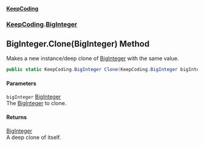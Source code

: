 #### [KeepCoding](index.md 'index')
### [KeepCoding](KeepCoding.md 'KeepCoding').[BigInteger](BigInteger.md 'KeepCoding.BigInteger')
## BigInteger.Clone(BigInteger) Method
Makes a new instance/deep clone of [BigInteger](BigInteger.md 'KeepCoding.BigInteger') with the same value.  
```csharp
public static KeepCoding.BigInteger Clone(KeepCoding.BigInteger bigInteger);
```
#### Parameters
<a name='KeepCoding_BigInteger_Clone(KeepCoding_BigInteger)_bigInteger'></a>
`bigInteger` [BigInteger](BigInteger.md 'KeepCoding.BigInteger')  
The [BigInteger](BigInteger.md 'KeepCoding.BigInteger') to clone.
  
#### Returns
[BigInteger](BigInteger.md 'KeepCoding.BigInteger')  
A deep clone of itself.
